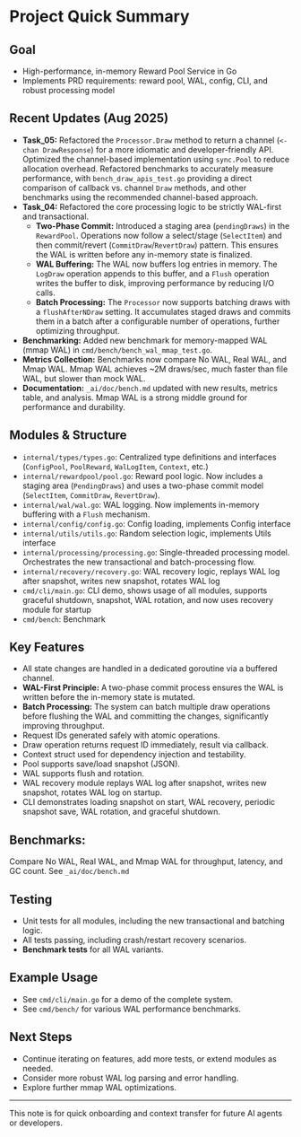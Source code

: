 # Project Quick Summary

## Goal
- High-performance, in-memory Reward Pool Service in Go
- Implements PRD requirements: reward pool, WAL, config, CLI, and robust processing model

## Recent Updates (Aug 2025)
- **Task_05:** Refactored the `Processor.Draw` method to return a channel (`<-chan DrawResponse`) for a more idiomatic and developer-friendly API. Optimized the channel-based implementation using `sync.Pool` to reduce allocation overhead. Refactored benchmarks to accurately measure performance, with `bench_draw_apis_test.go` providing a direct comparison of callback vs. channel `Draw` methods, and other benchmarks using the recommended channel-based approach.
- **Task_04:** Refactored the core processing logic to be strictly WAL-first and transactional.
  - **Two-Phase Commit:** Introduced a staging area (`pendingDraws`) in the `RewardPool`. Operations now follow a select/stage (`SelectItem`) and then commit/revert (`CommitDraw`/`RevertDraw`) pattern. This ensures the WAL is written before any in-memory state is finalized.
  - **WAL Buffering:** The WAL now buffers log entries in memory. The `LogDraw` operation appends to this buffer, and a `Flush` operation writes the buffer to disk, improving performance by reducing I/O calls.
  - **Batch Processing:** The `Processor` now supports batching draws with a `flushAfterNDraw` setting. It accumulates staged draws and commits them in a batch after a configurable number of operations, further optimizing throughput.
- **Benchmarking:** Added new benchmark for memory-mapped WAL (mmap WAL) in `cmd/bench/bench_wal_mmap_test.go`.
- **Metrics Collection:** Benchmarks now compare No WAL, Real WAL, and Mmap WAL. Mmap WAL achieves ~2M draws/sec, much faster than file WAL, but slower than mock WAL.
- **Documentation:** `_ai/doc/bench.md` updated with new results, metrics table, and analysis. Mmap WAL is a strong middle ground for performance and durability.

## Modules & Structure
- `internal/types/types.go`: Centralized type definitions and interfaces (`ConfigPool`, `PoolReward`, `WalLogItem`, `Context`, etc.)
- `internal/rewardpool/pool.go`: Reward pool logic. Now includes a staging area (`PendingDraws`) and uses a two-phase commit model (`SelectItem`, `CommitDraw`, `RevertDraw`).
- `internal/wal/wal.go`: WAL logging. Now implements in-memory buffering with a `Flush` mechanism.
- `internal/config/config.go`: Config loading, implements Config interface
- `internal/utils/utils.go`: Random selection logic, implements Utils interface
- `internal/processing/processing.go`: Single-threaded processing model. Orchestrates the new transactional and batch-processing flow.
- `internal/recovery/recovery.go`: WAL recovery logic, replays WAL log after snapshot, writes new snapshot, rotates WAL log
- `cmd/cli/main.go`: CLI demo, shows usage of all modules, supports graceful shutdown, snapshot, WAL rotation, and now uses recovery module for startup
- `cmd/bench`: Benchmark

## Key Features
- All state changes are handled in a dedicated goroutine via a buffered channel.
- **WAL-First Principle:** A two-phase commit process ensures the WAL is written before the in-memory state is mutated.
- **Batch Processing:** The system can batch multiple draw operations before flushing the WAL and committing the changes, significantly improving throughput.
- Request IDs generated safely with atomic operations.
- Draw operation returns request ID immediately, result via callback.
- Context struct used for dependency injection and testability.
- Pool supports save/load snapshot (JSON).
- WAL supports flush and rotation.
- WAL recovery module replays WAL log after snapshot, writes new snapshot, rotates WAL log on startup.
- CLI demonstrates loading snapshot on start, WAL recovery, periodic snapshot save, WAL rotation, and graceful shutdown.


## Benchmarks: 
Compare No WAL, Real WAL, and Mmap WAL for throughput, latency, and GC count. See `_ai/doc/bench.md`

## Testing
- Unit tests for all modules, including the new transactional and batching logic.
- All tests passing, including crash/restart recovery scenarios.
- **Benchmark tests** for all WAL variants.

## Example Usage
- See `cmd/cli/main.go` for a demo of the complete system.
- See `cmd/bench/` for various WAL performance benchmarks.

## Next Steps
- Continue iterating on features, add more tests, or extend modules as needed.
- Consider more robust WAL log parsing and error handling.
- Explore further mmap WAL optimizations.

---
This note is for quick onboarding and context transfer for future AI agents or developers.
